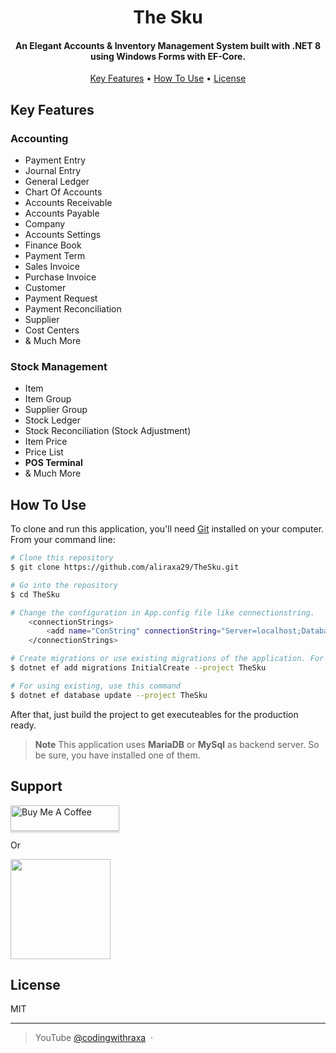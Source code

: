 <h1 align="center">
  The Sku
  <br>
</h1>

<h4 align="center">An Elegant Accounts & Inventory Management System built with .NET 8 using Windows Forms with EF-Core.</h4>

<!-- <p align="center">
  <a href="https://badge.fury.io/js/electron-markdownify">
    <img src="https://badge.fury.io/js/electron-markdownify.svg"
         alt="Gitter">
  </a>
  <a href="https://gitter.im/amitmerchant1990/electron-markdownify"><img src="https://badges.gitter.im/amitmerchant1990/electron-markdownify.svg"></a>
  <a href="https://saythanks.io/to/bullredeyes@gmail.com">
      <img src="https://img.shields.io/badge/SayThanks.io-%E2%98%BC-1EAEDB.svg">
  </a>
  <a href="https://www.paypal.me/AmitMerchant">
    <img src="https://img.shields.io/badge/$-donate-ff69b4.svg?maxAge=2592000&amp;style=flat">
  </a>
</p> -->

<p align="center">
  <a href="#key-features">Key Features</a> •
  <a href="#how-to-use">How To Use</a> •
  <a href="#license">License</a>
</p>

## Key Features

### Accounting
  * Payment Entry
  * Journal Entry
  * General Ledger
  * Chart Of Accounts
  * Accounts Receivable
  * Accounts Payable
  * Company
  * Accounts Settings
  * Finance Book
  * Payment Term
  * Sales Invoice
  * Purchase Invoice
  * Customer
  * Payment Request
  * Payment Reconciliation
  * Supplier
  * Cost Centers
  * & Much More

### Stock Management
  * Item
  * Item Group
  * Supplier Group
  * Stock Ledger
  * Stock Reconciliation (Stock Adjustment)
  * Item Price
  * Price List
  * **POS Terminal**
  * & Much More

## How To Use

To clone and run this application, you'll need [Git](https://git-scm.com) installed on your computer. From your command line:

```bash
# Clone this repository
$ git clone https://github.com/aliraxa29/TheSku.git

# Go into the repository
$ cd TheSku

# Change the configuration in App.config file like connectionstring.
    <connectionStrings>
        <add name="ConString" connectionString="Server=localhost;Database=thesku;user=root;Password=aliraxa229;Port=3307;" />
    </connectionStrings>

# Create migrations or use existing migrations of the application. For creating, use this command
$ dotnet ef add migrations InitialCreate --project TheSku

# For using existing, use this command
$ dotnet ef database update --project TheSku
```

After that, just build the project to get executeables for the production ready.

> **Note**
> This application uses **MariaDB** or **MySql** as backend server. So be sure, you have installed one of them.

## Support

<a href="https://www.buymeacoffee.com/aliraxa29" target="_blank"><img src="https://www.buymeacoffee.com/assets/img/custom_images/purple_img.png" alt="Buy Me A Coffee" style="height: 41px !important;width: 174px !important;box-shadow: 0px 3px 2px 0px rgba(190, 190, 190, 0.5) !important;-webkit-box-shadow: 0px 3px 2px 0px rgba(190, 190, 190, 0.5) !important;" ></a>

<p>Or</p> 

<a href="https://patreon.com/aliraxa">
	<img src="https://c5.patreon.com/external/logo/become_a_patron_button@2x.png" width="160">
</a>

## License

MIT

---

> YouTube [@codingwithraxa](https://www.youtube.com/@codingwithraxa) &nbsp;&middot;&nbsp;


